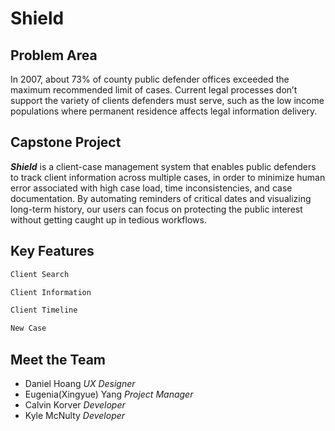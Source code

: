 # Shield 
## Problem Area
In 2007, about 73% of county public defender offices exceeded the maximum recommended limit of cases. Current legal processes don’t support the variety of clients defenders must serve, such as the low income populations where permanent residence affects legal information delivery. 

## Capstone Project
_**Shield**_ is a client-case management system that enables public defenders to track client information across multiple cases, in order to minimize human error associated with high case load, time inconsistencies, and case documentation. 
By automating reminders of critical dates and visualizing long-term history, our users can focus on protecting the public interest without getting caught up in tedious workflows.


## Key Features
```markdown
Client Search

```

```markdown
Client Information

```

```markdown
Client Timeline
```

```markdown
New Case
```

## Meet the Team
* Daniel Hoang  _UX Designer_
* Eugenia(Xingyue) Yang _Project Manager_
* Calvin Korver _Developer_ 
* Kyle McNulty _Developer_

